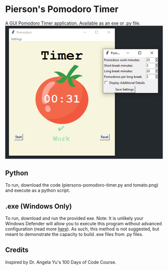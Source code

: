 # Pierson's Pomodoro Timer

A GUI Pomodoro Timer application. Available as an exe or .py file.
![Application Screenshot](./ApplicationScreenshot.png?raw=true "Application Screenshot")

## Python
To run, download the code (piersons-pomodoro-timer.py and tomato.png) and execute as a python script. 

## .exe (Windows Only)
To run, download and run the provided exe.
Note: It is unlikely your Windows Defender will allow you to execute this program without advanced configuration (read more [here](https://support.microsoft.com/en-us/topic/information-about-the-attachment-manager-in-microsoft-windows-c48a4dcd-8de5-2af5-ee9b-cd795ae42738)). As such, this method is not suggested, but meant to demonstrate the capacity to build .exe files from .py files.

## Credits

Inspired by Dr. Angela Yu's 100 Days of Code Course.